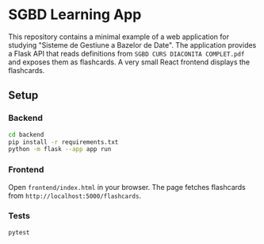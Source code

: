 # SGBD Learning App

This repository contains a minimal example of a web application for studying
"Sisteme de Gestiune a Bazelor de Date". The application provides a Flask API
that reads definitions from `SGBD CURS DIACONITA COMPLET.pdf` and exposes them
as flashcards. A very small React frontend displays the flashcards.

## Setup

### Backend

```bash
cd backend
pip install -r requirements.txt
python -m flask --app app run
```

### Frontend

Open `frontend/index.html` in your browser. The page fetches flashcards from
`http://localhost:5000/flashcards`.

### Tests

```bash
pytest
```
